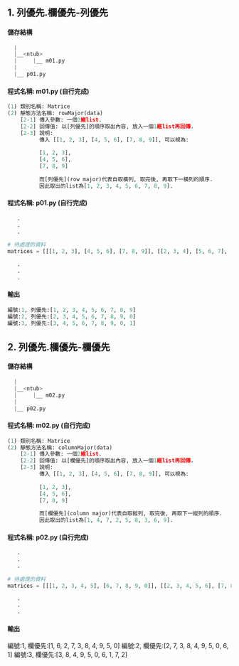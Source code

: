 ## 1. 列優先.欄優先-列優先


#### 儲存結構
``` python
  |
  |__<ntub>
  |     |__ m01.py
  |
  |__ p01.py   
```


#### 程式名稱: m01.py (自行完成)
``` python
(1) 類別名稱: Matrice
(2) 靜態方法名稱: rowMajor(data)
    [2-1] 傳入參數: 一個2維list.
    [2-2] 回傳值: 以[列優先]的順序取出內容, 放入一個1維list再回傳.
    [2-3] 說明:           
          傳入 [[1, 2, 3], [4, 5, 6], [7, 8, 9]], 可以視為:
          
          [1, 2, 3],
          [4, 5, 6],
          [7, 8, 9]
          
          而[列優先](row major)代表自取橫列, 取完後, 再取下一橫列的順序.
          因此取出的list為[1, 2, 3, 4, 5, 6, 7, 8, 9].
```

#### 程式名稱: p01.py (自行完成)
``` python
   .
   .
   .
   
# 待處理的資料
matrices = [[[1, 2, 3], [4, 5, 6], [7, 8, 9]], [[2, 3, 4], [5, 6, 7], [8, 9, 0]], [[3, 4, 5], [6, 7, 8], [9, 0, 1]]] 

   .
   .
   .   
```

#### 輸出
``` python
編號:1, 列優先:[1, 2, 3, 4, 5, 6, 7, 8, 9]
編號:2, 列優先:[2, 3, 4, 5, 6, 7, 8, 9, 0]
編號:3, 列優先:[3, 4, 5, 6, 7, 8, 9, 0, 1]
```


## 2. 列優先.欄優先-欄優先


#### 儲存結構
``` python
  |
  |__<ntub>
  |     |__ m02.py
  |
  |__ p02.py   
```


#### 程式名稱: m02.py (自行完成)
``` python
(1) 類別名稱: Matrice
(2) 靜態方法名稱: columnMajor(data)
    [2-1] 傳入參數: 一個2維list.
    [2-2] 回傳值: 以[欄優先]的順序取出內容, 放入一個1維list再回傳.
    [2-3] 說明:           
          傳入 [[1, 2, 3], [4, 5, 6], [7, 8, 9]], 可以視為:
          
          [1, 2, 3],
          [4, 5, 6],
          [7, 8, 9]
          
          而[欄優先](column major)代表自取縱列, 取完後, 再取下一縱列的順序.
          因此取出的list為[1, 4, 7, 2, 5, 8, 3, 6, 9].
```

#### 程式名稱: p02.py (自行完成)
``` python
   .
   .
   .
   
# 待處理的資料
matrices = [[[1, 2, 3, 4, 5], [6, 7, 8, 9, 0]], [[2, 3, 4, 5, 6], [7, 8, 9, 0, 1]], [[3, 4, 5, 6, 7], [8, 9, 0, 1, 2]]] 

   .
   .
   .   
```

#### 輸出
編號:1, 欄優先:[1, 6, 2, 7, 3, 8, 4, 9, 5, 0]
編號:2, 欄優先:[2, 7, 3, 8, 4, 9, 5, 0, 6, 1]
編號:3, 欄優先:[3, 8, 4, 9, 5, 0, 6, 1, 7, 2]
```
